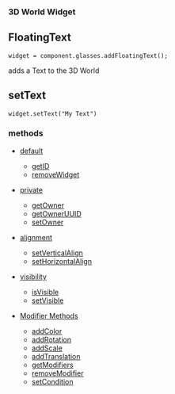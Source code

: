 ### 3D World Widget
## FloatingText
`widget = component.glasses.addFloatingText();`

adds a Text to the 3D World

## setText
`widget.setText("My Text")`


### methods
* [default](Widget_Methods_default)
  * [getID](Widget_Methods_default#getID)
  * [removeWidget](Widget_Methods_default#removeWidget)
* [private](Widget_Methods_private)
  * [getOwner](Widget_Methods_private#getOwner)
  * [getOwnerUUID](Widget_Methods_private#getOwnerUUID)
  * [setOwner](Widget_Methods_private#setOwner)
* [alignment](Widget_Methods_alignments)
  * [setVerticalAlign](Widget_Methods_alignments#setVerticalAlign)
  * [setHorizontalAlign](Widget_Methods_alignments#setHorizontalAlign)
* [visibility](Widget_Methods_visibility)
  * [isVisible](Widget_Methods_visibility#isVisible)
  * [setVisible](Widget_Methods_visibility#setVisible)
  
* [Modifier Methods](WidgetModifiers)
  * [addColor](WidgetModifiers#addColor)
  * [addRotation](WidgetModifiers#addRotation)
  * [addScale](WidgetModifiers#addScale)
  * [addTranslation](WidgetModifiers#addTranslation)
  * [getModifiers](WidgetModifierMethods#getModifiers)
  * [removeModifier](WidgetModifierMethods#removeModifier)
  * [setCondition](WidgetModifierConditions)